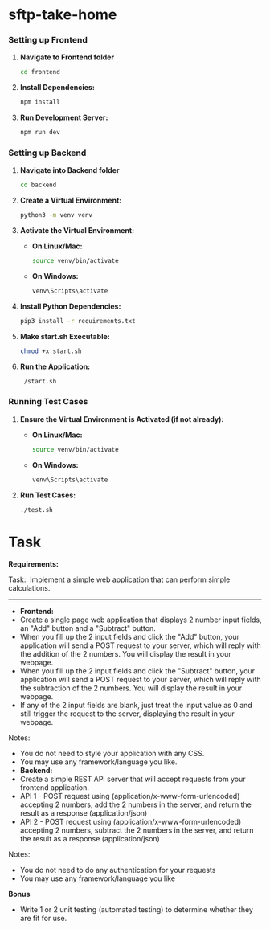 # sftp-take-home
### Setting up Frontend
1. **Navigate to Frontend folder**
    ```bash
    cd frontend
    ```

2. **Install Dependencies:**
    ```bash
    npm install
    ```

3. **Run Development Server:**
    ```bash
    npm run dev
    ```

### Setting up Backend

1. **Navigate into Backend folder**
    ```bash
    cd backend
    ```
3. **Create a Virtual Environment:**
    ```bash
    python3 -m venv venv
    ```

4. **Activate the Virtual Environment:**
    - **On Linux/Mac:**
        ```bash
        source venv/bin/activate
        ```
    - **On Windows:**
        ```bash
        venv\Scripts\activate
        ```

5. **Install Python Dependencies:**
    ```bash
    pip3 install -r requirements.txt
    ```

6. **Make start.sh Executable:**
    ```bash
    chmod +x start.sh
    ```

7. **Run the Application:**
    ```bash
    ./start.sh
    ```

### Running Test Cases
1. **Ensure the Virtual Environment is Activated (if not already):**
    - **On Linux/Mac:**
        ```bash
        source venv/bin/activate
        ```
    - **On Windows:**
        ```bash
        venv\Scripts\activate
        ```

2. **Run Test Cases:**
    ```bash
    ./test.sh
    ```


# Task 
**Requirements:**

Task:  Implement a simple web application that can perform simple calculations.

_____________________________________________________________________________________

- **Frontend:**
- Create a single page web application that displays 2 number input fields, an "Add" button and a "Subtract" button.
- When you fill up the 2 input fields and click the "Add" button, your application will send a POST request to your server, which will reply with the addition of the 2 numbers. You will display the result in your webpage.
- When you fill up the 2 input fields and click the "Subtract" button, your application will send a POST request to your server, which will reply with the subtraction of the 2 numbers. You will display the result in your webpage.
- If any of the 2 input fields are blank, just treat the input value as 0 and still trigger the request to the server, displaying the result in your webpage.

Notes:

- You do not need to style your application with any CSS.
- You may use any framework/language you like.
- **Backend:**
- Create a simple REST API server that will accept requests from your frontend application.
- API 1 - POST request using (application/x-www-form-urlencoded) accepting 2 numbers, add the 2 numbers in the server, and return the result as a response (application/json)
- API 2 - POST request using (application/x-www-form-urlencoded) accepting 2 numbers, subtract the 2 numbers in the server, and return the result as a response (application/json)

Notes:

- You do not need to do any authentication for your requests
- You may use any framework/language you like

**Bonus**

- Write 1 or 2 unit testing (automated testing) to determine whether they are fit for use.
